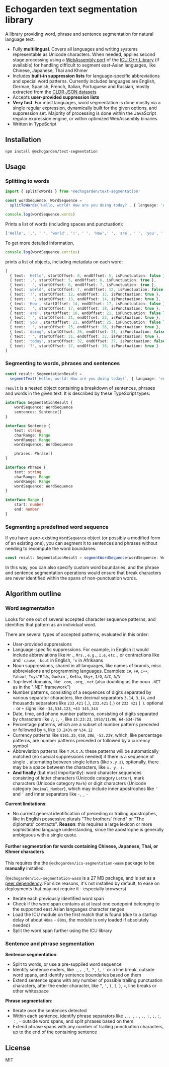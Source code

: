 # Echogarden text segmentation library

A library providing word, phrase and sentence segmentation for natural language text.

* Fully **multilingual**. Covers all languages and writing systems representable as Unicode characters. When needed, applies second stage processing using a [WebAssembly port](https://github.com/echogarden-project/icu-segmentation-wasm) of the [ICU C++ Library](https://icu.unicode.org/) (if available) for handling difficult to segment east-Asian languages, like Chinese, Japanese, Thai and Khmer
* Includes **built-in suppression lists** for language-specific abbreviations and special word patterns. Currently included languages are English, German, Spanish, French, Italian, Portuguese and Russian, mostly extracted from the [CLDR JSON datasets](https://github.com/unicode-org/cldr-json)
* Accepts **user-provided suppression lists**
* **Very fast**. For most languages, word segmentation is done mostly via a single regular expression, dynamically built for the given options, and suppression set. Majority of processing is done within the JavaScript regular expression engine, or within optimized WebAssembly binaries
* Written in TypeScript

## Installation

```
npm install @echogarden/text-segmentation
```

## Usage

### Splitting to words
```ts
import { splitToWords } from '@echogarden/text-segmentation'

const wordSequence: WordSequence =
  splitToWords('Hello, world! How are you doing today?', { language: 'en' })

console.log(wordSequence.words)
```
Prints a list of words (including spaces and punctuation):

```ts
['Hello', ',', ' ', 'world', '!', ' ', 'How',' ', 'are', ' ', 'you', ' ', 'doing', ' ', 'today', '?']
```

To get more detailed information,
```ts
console.log(wordSequence.entries)
```

prints a list of objects, including metadata on each word:

```ts
[
  { text: 'Hello', startOffset: 0, endOffset: 5, isPunctuation: false },
  { text: ',', startOffset: 5, endOffset: 6, isPunctuation: true },
  { text: ' ', startOffset: 6, endOffset: 7, isPunctuation: true },
  { text: 'world', startOffset: 7, endOffset: 12, isPunctuation: false },
  { text: '!', startOffset: 12, endOffset: 13, isPunctuation: true },
  { text: ' ', startOffset: 13, endOffset: 14, isPunctuation: true },
  { text: 'How', startOffset: 14, endOffset: 17, isPunctuation: false },
  { text: ' ', startOffset: 17, endOffset: 18, isPunctuation: true },
  { text: 'are', startOffset: 18, endOffset: 21, isPunctuation: false },
  { text: ' ', startOffset: 21, endOffset: 22, isPunctuation: true },
  { text: 'you', startOffset: 22, endOffset: 25, isPunctuation: false },
  { text: ' ', startOffset: 25, endOffset: 26, isPunctuation: true },
  { text: 'doing', startOffset: 26, endOffset: 31, isPunctuation: false },
  { text: ' ', startOffset: 31, endOffset: 32, isPunctuation: true },
  { text: 'today', startOffset: 32, endOffset: 37, isPunctuation: false },
  { text: '?', startOffset: 37, endOffset: 38, isPunctuation: true }
]
```

### Segmenting to words, phrases and sentences

```ts
const result: SegmentationResult =
  segmentText(`Hello, world! How are you doing today?`, { language: 'en' })
```

`result` is a nested object containing a breakdown of sentences, phrases and words in the given text. It is described by these TypeScript types:
```ts
interface SegmentationResult {
	wordSequence: WordSequence
	sentences: Sentence[]
}

interface Sentence {
	text: string
	charRange: Range
	wordRange: Range
	wordSequence: WordSequence

	phrases: Phrase[]
}

interface Phrase {
	text: string
	charRange: Range
	wordRange: Range
	wordSequence: WordSequence
}

interface Range {
	start: number
	end: number
}
```

### Segmenting a predefined word sequence

If you have a pre-existing `WordSequence` object (or possibly a modified form of an existing one), you can segment it to sentences and phrases without needing to recompute the word boundaries:

```ts
const result: SegmentationResult = segmentWordSequence(wordSequence: WordSequence)
```

In this way, you can also specify custom word boundaries, and the phrase and sentence segmentation operations would ensure that break characters are never identified within the spans of non-punctuation words.

## Algorithm outline

### Word segmentation

Looks for one out of several accepted character sequence patterns, and identifies that pattern as an individual word.

There are several types of accepted patterns, evaluated in this order:
* User-provided suppressions
* Language-specific suppressions. For example, in English it would include abbreviations like `Mr.`, `Mrs.`, `e.g.`, `i.e`, `etc.`, or contractions like and `'cause`, `'bout` in English, `'n` in Afrikaans
* Noun suppressions, shared in all languages, like names of brands, misc. abbreviations and programming languages. Examples: `C#`, `F#`, `C++`, `Yahoo!`, `Toys"R"Us`, `Dunkin'`, `Ke$ha`, `Sky+`, `I/O`, `A/C`, `A/V`
* Top-level domains, like `.com`, `.org`, `.net` (also doubling as the noun `.NET` as in the ".NET framework")
* Number patterns, consisting of a sequences of digits separated by various separator characters, like decimal separators `3.14`, `3,14`, and thousands separators like `233,421` (`,`), `233.421` (`.`) or `233 421` (` `). optional `-` or `+` signs like `-34,534.123`, `+43 345,344`
* Date, time, and phone number patterns, consisting of digits separated by characters like `/`, `:`, `-`, like `15:23:23`, `1953/11/06`, `64-534-756`
* Percentage patterns, which are a subset of number patterns preceded or followed by `%`, like `53.243%` or `%34.12`
* Currency patterns like `$101.25`, `€50`, `20£`, `-53.23¥`, which, like percentage patterns, are number patterns preceded or followed by a currency symbol
* Abbreviation patterns like `Y.M.C.A`: these patterns will be automatically matched (no special suppressions needed) if there is a sequence of single `.` alternating between single letters (like `x.y.z`), optionally, there may be a space between the characters, like `x. y. z.`
* **And finally** (but most importantly): word character sequences consisting of letter characters (Unicode category `Letter`), mark characters (Unicode category `Mark`) or digit characters (Unicode category `Decimal_Number`), which may include inner apostrophes like `'` and `’` and inner separators like `-`, `_` `·`

**Current limitations**:
* No current general identification of preceding or trailing apostrophes, like in English possessive plurals "The brothers' friend" or "The diplomats' contracts". **Reason**: this requires a large lexicon or more sophisticated language understanding, since the apostrophe is generally ambiguous with a single quote.

#### Further segmentation for words containing Chinese, Japanese, Thai, or Khmer characters

This requires the the `@echogarden/icu-segmentation-wasm` package to be **manually** installed.

(`@echogarden/icu-segmentation-wasm` is a 27 MB package, and is set as a [peer dependency](https://docs.npmjs.com/cli/v10/configuring-npm/package-json#peerdependencies). For size reasons, it's not installed by default, to ease on deployments that may not require it - especially browsers)

* Iterate each previously identified word span
* Check if the word span contains at at least one codepoint belonging to the supported east Asian languages character ranges
* Load the ICU module on the first match that is found (due to a startup delay of about `40ms` - `80ms`, the module is only loaded if absolutely needed)
* Split the word span further using the ICU library


### Sentence and phrase segmentation

**Sentence segmentation**:
* Split to words, or use a pre-supplied word sequence
* Identify sentence enders, like `.`, `。`, `?`, `？`, `!`, `！` or a line break, outside word spans, and identify sentence boundaries based on them
* Extend sentence spans with any number of possible trailing punctuation characters, after the ender character, like `”`, `’`, `)`, `]`, `}`, `»`, line breaks or other whitespace

**Phrase segmentation**:
* Iterate over the sentences detected
* Within each sentence, identify phrase separators like `,`, `、`, `，`, `،`, `；`, `;`, `:`, `：`, `—` outside word spans, and split phrases based on them
* Extend phrase spans with any number of trailing punctuation characters, up to the end of the containing sentence


## License

MIT
